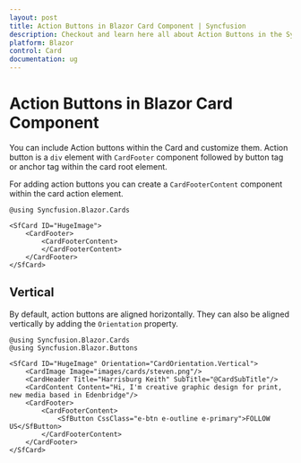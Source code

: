 ```yaml
---
layout: post
title: Action Buttons in Blazor Card Component | Syncfusion
description: Checkout and learn here all about Action Buttons in the Syncfusion Blazor Card component and much more.
platform: Blazor
control: Card
documentation: ug
---
```


# Action Buttons in Blazor Card Component

You can include Action buttons within the Card and customize them. Action button is a `div` element with `CardFooter` component followed by button tag or anchor tag within the card root element.

For adding action buttons you can create a  `CardFooterContent` component within the card action element.

```cshtml
@using Syncfusion.Blazor.Cards

<SfCard ID="HugeImage">
    <CardFooter>
        <CardFooterContent>
        </CardFooterContent>
    </CardFooter>
</SfCard>
```

## Vertical

By default, action buttons are aligned horizontally. They can also be aligned vertically by adding the `Orientation` property.

```cshtml
@using Syncfusion.Blazor.Cards
@using Syncfusion.Blazor.Buttons

<SfCard ID="HugeImage" Orientation="CardOrientation.Vertical">
    <CardImage Image="images/cards/steven.png"/>
    <CardHeader Title="Harrisburg Keith" SubTitle="@CardSubTitle"/>
    <CardContent Content="Hi, I'm creative graphic design for print, new media based in Edenbridge"/>
    <CardFooter>
        <CardFooterContent>
            <SfButton CssClass="e-btn e-outline e-primary">FOLLOW US</SfButton>
        </CardFooterContent>
    </CardFooter>
</SfCard>
```